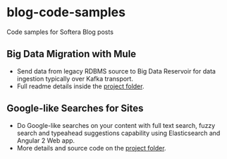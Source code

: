 # blog-code-samples
Code samples for Softera Blog posts

## Big Data Migration with Mule
* Send data from legacy RDBMS source to Big Data Reservoir for data ingestion typically over Kafka transport.
* Full readme details inside the [project folder](/big-data-migration-with-mule).

## Google-like Searches for Sites
* Do Google-like searches on your content with full text search, fuzzy search and typeahead suggestions capability using Elasticsearch and Angular 2 Web app.
* More details and source code on the [project folder](/med-online-webapp).